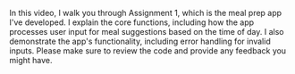 In this video, I walk you through Assignment 1, which is the meal prep app I've developed. I explain the core functions, including how the app processes user input for meal suggestions based on the time of day. I also demonstrate the app's functionality, including error handling for invalid inputs. Please make sure to review the code and provide any feedback you might have.
